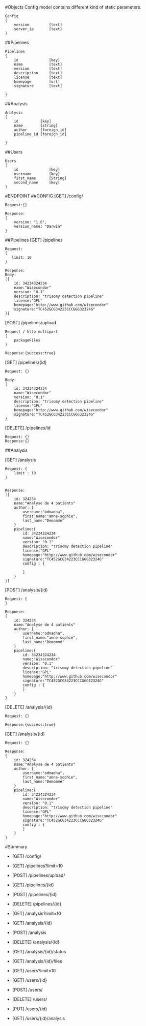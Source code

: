 #Objects
Config model contains different kind of static parameters.
    
    Config 
    {
        version         [text]
        server_ip       [text]
    }

##Pipelines

    Pipelines 
    {
        id              [key]
        name            [text]
        version         [text]
        description     [text]
        license         [text]
        homepage        [url]
        signature       [text]
      
    }

##Analysis

    Analysis 
    {
        id          [key]
        name        [string]
        author      [foreign_id]
        pipeline_id [foreign_id]
        
    }

##Users

    Users 
    {
        id              [key]
        username        [key]
        first_name      [String]
        second_name     [key]
    }

#ENDPOINT
##CONFIG
[GET] /config/

    Request:{}

    Response:
    { 
        version: "1.0",
        version_name: "Darwin"
    }

##Pipelines
[GET] /pipelines

    Request: 
    {
       limit: 10
    }

    Response:
    Body: 
    [{
        id: 34234324234
        name:"Wisecondor"
        version: "0.1"
        description: "trisomy detection pipeline"
        license:"GPL"
        homepage:"http://www.github.com/wisecondor"
        signature:"TC452GCG34223CCCGGG32324G"
    }]


[POST] /pipelines/upload
  
    Request / http multipart 
    {
        packageFiles
    }

    Response:{success:true}

[GET] /pipelines/{id}

    Request: {}
   
    Body: 
    {
        id: 34234324234
        name:"Wisecondor"
        version: "0.1"
        description: "trisomy detection pipeline"
        license:"GPL"
        homepage:"http://www.github.com/wisecondor"
        signature:"TC452GCG34223CCCGGG32324G"
    }


[DELETE] /pipelines/id
    
    Request: {}
    Response:{}

##Analysis

[GET] /analysis
    
    Request: {
        limit : 10
    }


    Response:
    [{
        id: 324234
        name:"Analyse de 4 patients"
        author: {
            username:"odnadna",
            first_name:"anne-sophie",
            last_name:"Denommé"
        }
        pipeline:{
            id: 34234324234
            name:"Wisecondor"
            version: "0.1"
            description: "trisomy detection pipeline"
            license:"GPL"
            homepage:"http://www.github.com/wisecondor"
            signature:"TC452GCG34223CCCGGG32324G" 
            config : {

            }
        }
    }]


[POST] /analysis/{id}
    
    Request: {
    }

    Response:
    {
        id: 324234
        name:"Analyse de 4 patients"
        author: {
            username:"odnadna",
            first_name:"anne-sophie",
            last_name:"Denommé"
        }
        pipeline:{
            id: 34234324234
            name:"Wisecondor"
            version: "0.1"
            description: "trisomy detection pipeline"
            license:"GPL"
            homepage:"http://www.github.com/wisecondor"
            signature:"TC452GCG34223CCCGGG32324G" 
            config : {
            }
        }
    }


[DELETE] /analysis/{id}
    
    Request: {}

    Response:{success:true}

[GET] /analysis/{id}
    
    Request: {}

    Response:
    {
        id: 324234
        name:"Analyse de 4 patients"
        author: {
            username:"odnadna",
            first_name:"anne-sophie",
            last_name:"Denommé"
        }
        pipeline:{
            id: 34234324234
            name:"Wisecondor"
            version: "0.1"
            description: "trisomy detection pipeline"
            license:"GPL"
            homepage:"http://www.github.com/wisecondor"
            signature:"TC452GCG34223CCCGGG32324G" 
            config : {
            }
        }
    }


#Summary 
* [GET] /config/
* [GET] /pipelines?limit=10
* [POST] /pipelines/upload/
* [GET] /pipelines/{id}
* [POST] /pipelines/{id}
* [DELETE] /pipelines/{id}

* [GET] /analysis?limit=10
* [GET] /analysis/{id}
* [POST] /analysis
* [DELETE] /analysis/{id}
* [GET] /analysis/{id}/status
* [GET] /analysis/{id}/files 

* [GET] /users?limit=10
* [GET] /users/{id}
* [POST] /users/
* [DELETE] /users/
* [PUT] /users/{id}
* [GET] /users/{id}/analysis











